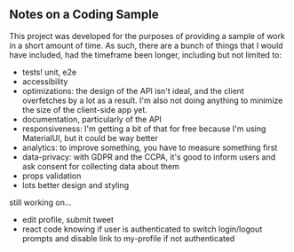 ## Notes on a Coding Sample
This project was developed for the purposes of providing a sample of work in a short amount of time. As such, there are a bunch of things that I would have included, had the timeframe been longer, including but not limited to:
- tests! unit, e2e
- accessibility
- optimizations: the design of the API isn't ideal, and the client overfetches by a lot as a result. I'm also not doing anything to minimize the size of the client-side app yet. 
- documentation, particularly of the API
- responsiveness: I'm getting a bit of that for free because I'm using MaterialUI, but it could be way better
- analytics: to improve something, you have to measure something first
- data-privacy: with GDPR and the CCPA, it's good to inform users and ask consent for collecting data about them
- props validation
- lots better design and styling

still working on... 
- edit profile, submit tweet
- react code knowing if user is authenticated to switch login/logout prompts and disable link to my-profile if not authenticated